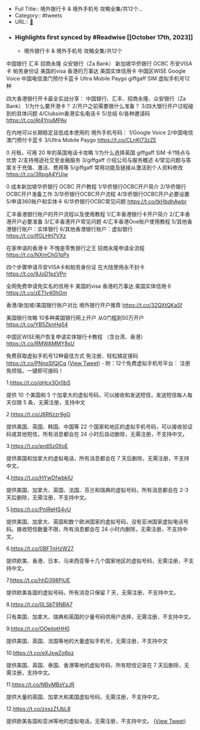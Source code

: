 - Full Title:: 境外银行卡 & 境外手机号  攻略全集/共12个...
- Category:: #tweets
- URL:: [🔗](https://twitter.com/0xUnicorn/status/1714118524262846563)
- ### Highlights first synced by #Readwise [[October 17th, 2023]]
    - 境外银行卡 & 境外手机号 
攻略全集/共12个

中国银行
汇丰
招商永隆
众安银行（Za Bank）
新加坡华侨银行 OCBC
币安VISA卡
帕劳身份证
美国的visa
香港的万事达
美国实体信用卡
中国区WISE
Google Voice
中国电信澳门预付卡蓝卡
Ultra Mobile Paygo
giffgaff SIM
虚拟手机号12种

四大香港银行开卡最全实战分享：
中国银行、汇丰、招商永隆、众安银行（Za Bank）
1/为什么要开港卡？
2/开户之前需要做什么准备？
3/四大银行开户过程碰到的具体问题
4/Clubsim香港实名电话卡
5/总结
6/各种邀请码
https://t.co/At4YnuMPAv

在内地可以长期稳定且低成本使用的
境外手机号码：
1/Google Voice
2/中国电信澳门预付卡蓝卡
3/Ultra Mobile Paygo
https://t.co/CLnKI73zZE

0 月租，可用  20 年的英国电话卡攻略
1/为什么选择英国 giffgaff SIM 卡?特点与优势
2/支持用途社交至金融服务
3/giffgaff 介绍公司与服务概述
4/常见问题与答案关于充值、激活、费用等
5/giffgaff 常用功能及链接从激活到个人资料修改
https://t.co/3RpgA4YUjw

0 成本新加坡华侨银行 OCBC 开户教程
1/华侨银行OCBC开户简介
2/华侨银行OCBC开户准备工作
3/华侨银行OCBC开户流程
4/华侨银行OCBC开户必要设置
5/申请360账户和实体卡
6/华侨银行OCBC常见问题
https://t.co/tkHbdhAwbr

汇丰香港银行账户的开户流程以及使用教程
1/汇丰香港银行卡开户简介
2/汇丰香港开户必要准备 
3/汇丰香港开户常见问题 
4/汇丰香港One账户使用教程
5/其他香港银行账户：实体银行 
6/其他香港银行账户：虚拟银行
https://t.co/IfGLHH7VXz

在家申请的香港卡
不愧是零售银行之王
招商永隆申请全流程
https://t.co/NXmChG1qPx

四个步骤申请币安VISA卡和帕劳身份证
在大陆使用永不封卡
https://t.co/9JoD1pzVPn

全网免费申请免实名的信用卡
美国的visa
香港的万事达
美国实体信用卡
https://t.co/zETIv40hGm 

香港/新加坡/美国银行账户对比
境外银行开户推荐
https://t.co/32QXtQKaSf

美国银行攻略 10多种美国银行网上开户
从0门槛到50万开户
https://t.co/YB5ZknHg54

中国区WISE用户恢复申请实体银行卡教程
（含台湾、香港）
https://t.co/RMWAMMY8sU

免费获取虚拟手机号12种最佳方式
免注册、轻松搞定接码
https://t.co/PNnqSfQICq ([View Tweet](https://twitter.com/0xUnicorn/status/1714118524262846563))
    - 附：12个免费虚拟手机号平台：
注册免烦恼，一键即可接码！

1.https://t.co/qHcx3Or0bS

提供 10 个美国和 5 个加拿大的虚拟号码，可以接收和发送短信，发送短信每人每天仅限 5 条，无需注册，支持中文

2.https://t.co/J6R6zzr9gG

提供美国、英国、韩国、中国等 22 个国家和地区的虚拟手机号码，可以接收验证码或其他短信，所有消息都会在 24 小时后自动删除，无需注册，不支持中文。

3.https://t.co/prdl5z0XoE

提供美国和加拿大的虚拟电话，所有消息都会在 7 天后删除，无需注册，不支持中文。

4.https://t.co/HYwDfwbkIU

提供美国、加拿大、英国、法国、芬兰和瑞典的虚拟号码，所有消息都会在 2-3 天后删除，无需注册，不支持中文。

5.https://t.co/PnlReHS4vU

提供美国、加拿大、英国和数个欧洲国家的虚拟号码，没有亚洲国家虚拟电话号码。接收短信数量不限，所有消息都会在 24 小时内删除，无需注册，不支持中文。

6.https://t.co/0BFTnHzW27

提供欧美、香港、日本、马来西亚等十几个国家地区的虚拟号码，无需注册，不支持中文。

7.https://t.co/hhD398PjUE

提供欧美各国的虚拟号码，所有消息只保留 7 天，无需注册，不支持中文。

8.https://t.co/0LSbT9NBA7

只有美国、加拿大、瑞典和英国的少量号码供用户选择，无需注册，不支持中文。

9.https://t.co/OOeitqtHH0

提供美国、英国、法国等地的大量虚拟手机号，无需注册，不支持中文

10.https://t.co/eXJxwZo6pz

提供美国、英国、泰国、香港等地的虚拟号码，所有短信记录在 7 天后删除，无需注册，支持中文。

11.https://t.co/NBvMBsYzJR

提供大量的英国、加拿大和美国虚拟号码，无需注册，不支持中文。

12.https://t.co/zxszZfJbL8

提供欧美各国和亚洲等地的虚拟电话，无需注册，不支持中文。 ([View Tweet](https://twitter.com/0xUnicorn/status/1714119367674433776))
